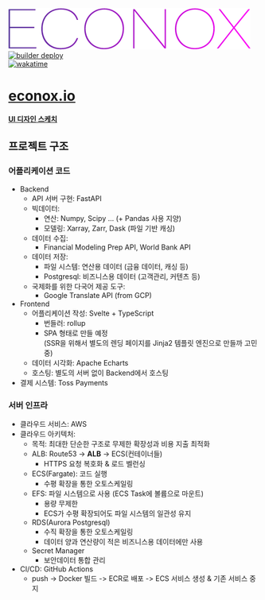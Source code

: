 ![Github_Logo](/frontend/static/img/logo.png)  
[![builder deploy](https://github.com/clomia-group/econox/actions/workflows/deploy.yaml/badge.svg)](https://github.com/clomia-group/econox/actions/workflows/deploy.yaml)  
[![wakatime](https://wakatime.com/badge/user/eaedfb05-2b60-4cd6-8436-6a673d9bd06f/project/c7596db5-6e65-494d-80d7-462ce4dc9aa4.svg)](https://wakatime.com/badge/user/eaedfb05-2b60-4cd6-8436-6a673d9bd06f/project/c7596db5-6e65-494d-80d7-462ce4dc9aa4)
# [econox.io](https://www.econox.io/)  
[**UI 디자인 스케치**](https://assets.adobe.com/id/urn:aaid:sc:AP:01ecd7d2-71fb-4581-ba0f-c692b42eeba5?view=published)
## 프로젝트 구조
### 어플리케이션 코드
- Backend
	- API 서버 구현: FastAPI
	- 빅데이터:
		- 연산: Numpy, Scipy ... (+ Pandas 사용 지양)
		- 모델링: Xarray, Zarr, Dask (파일 기반 캐싱)
	- 데이터 수집:
		- Financial Modeling Prep API, World Bank API
	- 데이터 저장:
		- 파일 시스템: 연산용 데이터 (금융 데이터, 캐싱 등)
		- Postgresql: 비즈니스용 데이터 (고객관리, 커텐츠 등)
	- 국제화를 위한 다국어 제공 도구:
		- Google Translate API (from GCP)
- Frontend
	- 어플리케이션 작성: Svelte + TypeScript
		- 번들러: rollup
		- SPA 형태로 만들 예정  
		(SSR을 위해서 별도의 렌딩 페이지를 Jinja2 템플릿 엔진으로 만들까 고민중)
	- 데이터 시각화: Apache Echarts
	- 호스팅: 별도의 서버 없이 Backend에서 호스팅
- 결제 시스템: Toss Payments

### 서버 인프라
- 클라우드 서비스: AWS
- 클라우드 아키텍처: 
	- 목적: 최대한 단순한 구조로 무제한 확장성과 비용 지출 최적화
	- ALB: Route53 -> **ALB** -> ECS(컨테이너들)
		- HTTPS 요청 복호화 & 로드 벨런싱
	- ECS(Fargate): 코드 실행
		- 수평 확장을 통한 오토스케일링
	- EFS: 파일 시스템으로 사용 (ECS Task에 볼륨으로 마운트)
		- 용량 무제한
		- ECS가 수평 확장되어도 파일 시스템의 일관성 유지
	- RDS(Aurora Postgresql)
		- 수직 확장을 통한 오토스케일링
		- 데이터 양과 연산량이 적은 비즈니스용 데이터에만 사용
	- Secret Manager
		- 보안데이터 통합 관리
- CI/CD: GitHub Actions
	- push -> Docker 빌드 -> ECR로 배포 -> ECS 서비스 생성 & 기존 서비스 중지